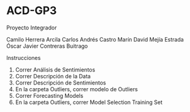 # ACD-GP3
Proyecto Integrador

Camilo Herrera Arcila
Carlos Andrés Castro Marín
David Mejía Estrada
Óscar Javier Contreras Buitrago

Instrucciones
1. Correr Análisis de Sentimientos
2. Correr Descripción de la Data
3. Correr Descripción de Sentimientos
4. En la carpeta Outliers, correr modelo de Outliers
5. Correr Forecasting Models
6. En la carpeta Outliers, correr Model Selection Training Set
